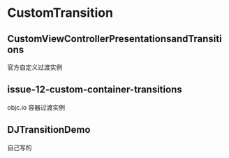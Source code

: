 # CustomTransition

## CustomViewControllerPresentationsandTransitions
官方自定义过渡实例

## issue-12-custom-container-transitions
objc.io 容器过渡实例

## DJTransitionDemo
自己写的
